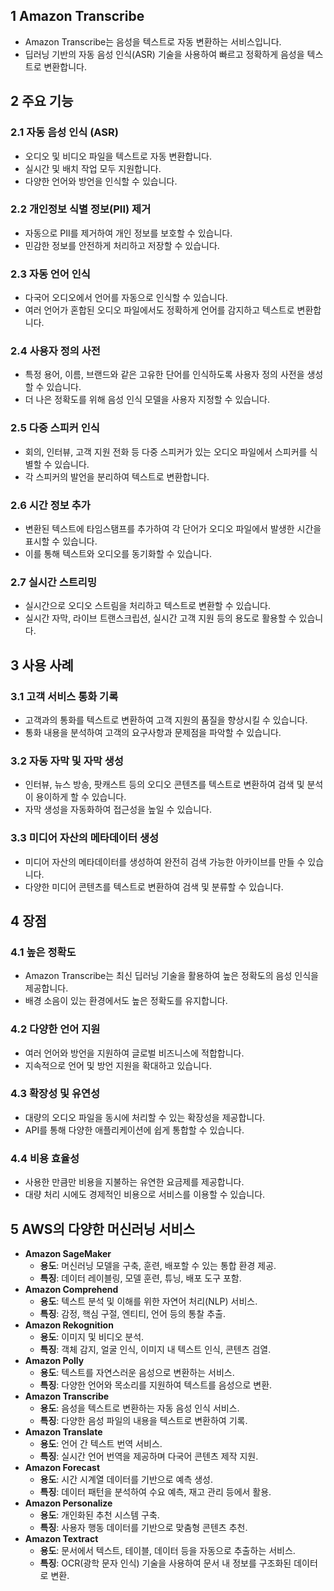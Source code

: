 ## 1 Amazon Transcribe

- Amazon Transcribe는 음성을 텍스트로 자동 변환하는 서비스입니다.
- 딥러닝 기반의 자동 음성 인식(ASR) 기술을 사용하여 빠르고 정확하게 음성을 텍스트로 변환합니다.



## 2 주요 기능

### 2.1 자동 음성 인식 (ASR)

- 오디오 및 비디오 파일을 텍스트로 자동 변환합니다.
- 실시간 및 배치 작업 모두 지원합니다.
- 다양한 언어와 방언을 인식할 수 있습니다.



### 2.2 개인정보 식별 정보(PII) 제거

- 자동으로 PII를 제거하여 개인 정보를 보호할 수 있습니다.
- 민감한 정보를 안전하게 처리하고 저장할 수 있습니다.



### 2.3 자동 언어 인식

- 다국어 오디오에서 언어를 자동으로 인식할 수 있습니다.
- 여러 언어가 혼합된 오디오 파일에서도 정확하게 언어를 감지하고 텍스트로 변환합니다.



### 2.4 사용자 정의 사전

- 특정 용어, 이름, 브랜드와 같은 고유한 단어를 인식하도록 사용자 정의 사전을 생성할 수 있습니다.
- 더 나은 정확도를 위해 음성 인식 모델을 사용자 지정할 수 있습니다.



### 2.5 다중 스피커 인식

- 회의, 인터뷰, 고객 지원 전화 등 다중 스피커가 있는 오디오 파일에서 스피커를 식별할 수 있습니다.
- 각 스피커의 발언을 분리하여 텍스트로 변환합니다.



### 2.6 시간 정보 추가

- 변환된 텍스트에 타임스탬프를 추가하여 각 단어가 오디오 파일에서 발생한 시간을 표시할 수 있습니다.
- 이를 통해 텍스트와 오디오를 동기화할 수 있습니다.



### 2.7 실시간 스트리밍

- 실시간으로 오디오 스트림을 처리하고 텍스트로 변환할 수 있습니다.
- 실시간 자막, 라이브 트랜스크립션, 실시간 고객 지원 등의 용도로 활용할 수 있습니다.



## 3 사용 사례

### 3.1 고객 서비스 통화 기록

- 고객과의 통화를 텍스트로 변환하여 고객 지원의 품질을 향상시킬 수 있습니다.
- 통화 내용을 분석하여 고객의 요구사항과 문제점을 파악할 수 있습니다.



### 3.2 자동 자막 및 자막 생성

- 인터뷰, 뉴스 방송, 팟캐스트 등의 오디오 콘텐츠를 텍스트로 변환하여 검색 및 분석이 용이하게 할 수 있습니다.
- 자막 생성을 자동화하여 접근성을 높일 수 있습니다.



### 3.3 미디어 자산의 메타데이터 생성

- 미디어 자산의 메타데이터를 생성하여 완전히 검색 가능한 아카이브를 만들 수 있습니다.
- 다양한 미디어 콘텐츠를 텍스트로 변환하여 검색 및 분류할 수 있습니다.



## 4 장점

### 4.1 높은 정확도

- Amazon Transcribe는 최신 딥러닝 기술을 활용하여 높은 정확도의 음성 인식을 제공합니다.
- 배경 소음이 있는 환경에서도 높은 정확도를 유지합니다.



### 4.2 다양한 언어 지원

- 여러 언어와 방언을 지원하여 글로벌 비즈니스에 적합합니다.
- 지속적으로 언어 및 방언 지원을 확대하고 있습니다.



### 4.3 확장성 및 유연성

- 대량의 오디오 파일을 동시에 처리할 수 있는 확장성을 제공합니다.
- API를 통해 다양한 애플리케이션에 쉽게 통합할 수 있습니다.



### 4.4 비용 효율성

- 사용한 만큼만 비용을 지불하는 유연한 요금제를 제공합니다.
- 대량 처리 시에도 경제적인 비용으로 서비스를 이용할 수 있습니다.



## 5 AWS의 다양한 머신러닝 서비스

- **Amazon SageMaker**
    - **용도**: 머신러닝 모델을 구축, 훈련, 배포할 수 있는 통합 환경 제공.
    - **특징**: 데이터 레이블링, 모델 훈련, 튜닝, 배포 도구 포함.
- **Amazon Comprehend**
    - **용도**: 텍스트 분석 및 이해를 위한 자연어 처리(NLP) 서비스.
    - **특징**: 감정, 핵심 구절, 엔티티, 언어 등의 통찰 추출.
- **Amazon Rekognition**
    - **용도**: 이미지 및 비디오 분석.
    - **특징**: 객체 감지, 얼굴 인식, 이미지 내 텍스트 인식, 콘텐츠 검열.
- **Amazon Polly**
    - **용도**: 텍스트를 자연스러운 음성으로 변환하는 서비스.
    - **특징**: 다양한 언어와 목소리를 지원하여 텍스트를 음성으로 변환.
- **Amazon Transcribe**
    - **용도**: 음성을 텍스트로 변환하는 자동 음성 인식 서비스.
    - **특징**: 다양한 음성 파일의 내용을 텍스트로 변환하여 기록.
- **Amazon Translate**
    - **용도**: 언어 간 텍스트 번역 서비스.
    - **특징**: 실시간 언어 번역을 제공하며 다국어 콘텐츠 제작 지원.
- **Amazon Forecast**
    - **용도**: 시간 시계열 데이터를 기반으로 예측 생성.
    - **특징**: 데이터 패턴을 분석하여 수요 예측, 재고 관리 등에서 활용.
- **Amazon Personalize**
    - **용도**: 개인화된 추천 시스템 구축.
    - **특징**: 사용자 행동 데이터를 기반으로 맞춤형 콘텐츠 추천.
- **Amazon Textract**
    - **용도**: 문서에서 텍스트, 테이블, 데이터 등을 자동으로 추출하는 서비스.
    - **특징**: OCR(광학 문자 인식) 기술을 사용하여 문서 내 정보를 구조화된 데이터로 변환.